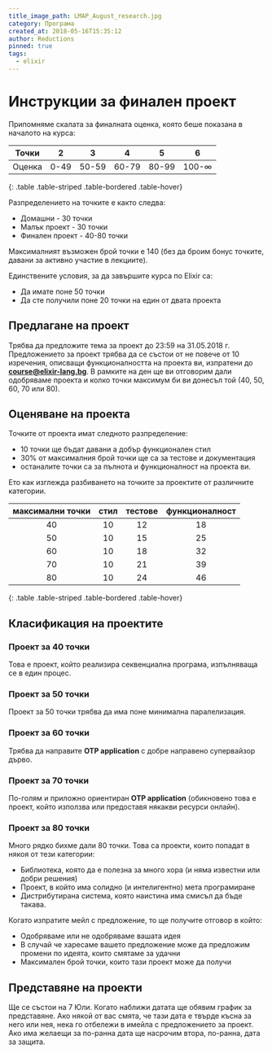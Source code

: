 ```yaml
---
title_image_path: LMAP_August_research.jpg
category: Програма
created_at: 2018-05-16T15:35:12
author: Reductions
pinned: true
tags:
  - elixir
---
```


# Инструкции за финален проект

Припомняме скалата за финалната оценка, която беше показана в началото на курса:

| Точки | 2     | 3     |   4   | 5      | 6           |
|   :-: |   :-: |   :-: |   :-: |    :-: |     :-:     |
| Оценка|  0-49 | 50-59 | 60-79 | 80-99  | 100-&infin; |
{: .table .table-striped .table-bordered .table-hover}

Разпределението на точките е както следва:

- Домашни        - 30 точки
- Малък проект   - 30 точки
- Финален проект - 40-80 точки

Максималният възможен брой точки е 140 (без да броим бонус точките, давани за активно участие в лекциите).

Единствените условия, за да завършите курса по Elixir са:

- Да имате поне 50 точки
- Да сте получили поне 20 точки на един от двата проекта

## Предлагане на проект

Трябва да предложите тема за проект до 23:59 на 31.05.2018 г. Предложението за проект трябва да се състои от не повече от 10 изречения, описващи функционалността на проекта ви, изпратени до **course@elixir-lang.bg**. В рамките на ден ще ви отговорим дали одобряваме проекта и колко точки максимум би ви донесъл той (40, 50, 60, 70 или 80).

## Оценяване на проекта

Точките от проекта имат следното разпределение:
- 10 точки ще бъдат давани а добър функционален стил
- 30% от максималния брой точки ще са за тестове и документация
- останалите точки са за пълнота и функционалност на проекта ви.

Ето как изглежда разбиването на точките за проектите от различните категории.

| максимални точки | стил | тестове | функционалност |
|              :-: |  :-: |     :-: |            :-: |
|               40 |   10 |      12 |             18 |
|               50 |   10 |      15 |             25 |
|               60 |   10 |      18 |             32 |
|               70 |   10 |      21 |             39 |
|               80 |   10 |      24 |             46 |
{: .table .table-striped .table-bordered .table-hover}

## Класификация на проектите

### Проект за 40 точки

Това е проект, който реализира секвенциална програма, изпълняваща се в един процес.

### Проект за 50 точки

Проект за 50 точки трябва да има поне минимална паралелизация.

### Проект за 60 точки

Трябва да направите **OTP application** с добре направено супервайзор дърво.

### Проект за 70 точки

По-голям и приложно ориентиран **OTP application** (обикновено това е проект, който използва или предоставя някакви ресурси онлайн).

### Проект за 80 точки

Много рядко бихме дали 80 точки. Това са проекти, които попадат в някоя от тези категории:
 - Библиотека, която да е полезна за много хора (и няма известни или добри решения)
 - Проект, в който има солидно (и интелигентно) мета програмиране
 - Дистрибутирана система, която наистина има смисъл да бъде такава.

Когато изпратите мейл с предложение, то ще получите отговор в който:
- Одобряваме или не одобряваме вашата идея
- В случай че харесаме вашето предложение може да предложим промени по идеята, които смятаме за удачни
- Максимален брой точки, които тази проект може да получи

## Представяне на проекти

Ще се състои на 7 Юли. Когато наближи датата ще обявим график за представяне. Ако някой от вас смята, че тази дата е твърде късна за него или нея, нека го отбележи в имейла с предложението за проект. Ако има желаещи за по-ранна дата ще насрочим втора, по-ранна, дата за защита.
